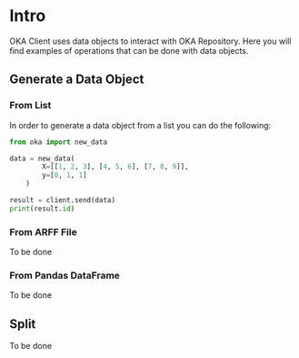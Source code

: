 # Intro

OKA Client uses data objects to interact with OKA Repository. Here you will find examples of operations that can be done with data objects.

## Generate a Data Object

### From List

In order to generate a data object from a list you can do the following:

```Python
from oka import new_data

data = new_data(
        X=[[1, 2, 3], [4, 5, 6], [7, 8, 9]],
        y=[0, 1, 1]
    )

result = client.send(data)
print(result.id)
```

### From ARFF File

To be done

### From Pandas DataFrame

To be done

## Split

To be done
